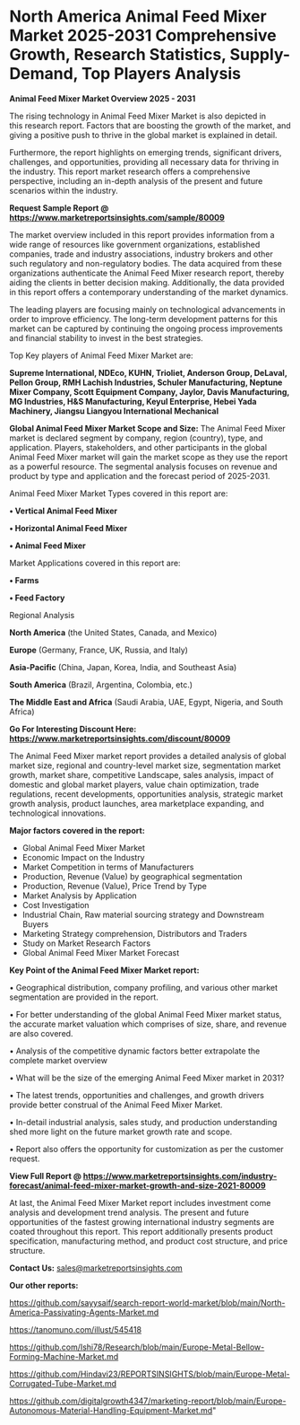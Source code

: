 # North America Animal Feed Mixer Market 2025-2031 Comprehensive Growth, Research Statistics, Supply-Demand,  Top Players Analysis

<Strong> Animal Feed Mixer Market Overview 2025 - 2031</strong>

The rising technology in Animal Feed Mixer Market is also depicted in this research report. Factors that are boosting the growth of the market, and giving a positive push to thrive in the global market is explained in detail.

Furthermore, the report highlights on emerging trends, significant drivers, challenges, and opportunities, providing all necessary data for thriving in the industry. This report market research offers a comprehensive perspective, including an in-depth analysis of the present and future scenarios within the industry.

<strong>Request Sample Report @ <a href=https://www.marketreportsinsights.com/sample/80009>https://www.marketreportsinsights.com/sample/80009</a></strong>

The market overview included in this report provides information from a wide range of resources like government organizations, established companies, trade and industry associations, industry brokers and other such regulatory and non-regulatory bodies. The data acquired from these organizations authenticate the Animal Feed Mixer research report, thereby aiding the clients in better decision making. Additionally, the data provided in this report offers a contemporary understanding of the market dynamics.

The leading players are focusing mainly on technological advancements in order to improve efficiency. The long-term development patterns for this market can be captured by continuing the ongoing process improvements and financial stability to invest in the best strategies.

Top Key players of Animal Feed Mixer Market are:

<strong>Supreme International, NDEco, KUHN, Trioliet, Anderson Group, DeLaval, Pellon Group, RMH Lachish Industries, Schuler Manufacturing, Neptune Mixer Company, Scott Equipment Company, Jaylor, Davis Manufacturing, MG Industries, H&S Manufacturing, Keyul Enterprise, Hebei Yada Machinery, Jiangsu Liangyou International Mechanical</strong>

<strong><b>Global Animal Feed Mixer Market Scope and Size:</b></strong>
The Animal Feed Mixer market is declared segment by company, region (country), type, and application. Players, stakeholders, and other participants in the global Animal Feed Mixer market will gain the market scope as they use the report as a powerful resource. The segmental analysis focuses on revenue and product by type and application and the forecast period of 2025-2031.

Animal Feed Mixer Market Types covered in this report are:

<strong>• Vertical Animal Feed Mixer

• Horizontal Animal Feed Mixer

• Animal Feed Mixer</strong>

Market Applications covered in this report are:

<strong>• Farms

• Feed Factory</strong> 

Regional Analysis

<strong>North America</strong> (the United States, Canada, and Mexico)

<strong>Europe</strong> (Germany, France, UK, Russia, and Italy)

<strong>Asia-Pacific</strong> (China, Japan, Korea, India, and Southeast Asia)

<strong>South America</strong> (Brazil, Argentina, Colombia, etc.)

<strong>The Middle East and Africa</strong> (Saudi Arabia, UAE, Egypt, Nigeria, and South Africa)

<strong>Go For Interesting Discount Here: <a href=https://www.marketreportsinsights.com/discount/80009>https://www.marketreportsinsights.com/discount/80009</a></strong>

The Animal Feed Mixer market report provides a detailed analysis of global market size, regional and country-level market size, segmentation market growth, market share, competitive Landscape, sales analysis, impact of domestic and global market players, value chain optimization, trade regulations, recent developments, opportunities analysis, strategic market growth analysis, product launches, area marketplace expanding, and technological innovations.

<strong><b>Major factors covered in the report:</b></strong>
<ul>
  <li>Global Animal Feed Mixer Market </li>
  <li>Economic Impact on the Industry</li>
  <li>Market Competition in terms of Manufacturers</li>
  <li>Production, Revenue (Value) by geographical segmentation</li>
  <li>Production, Revenue (Value), Price Trend by Type</li>
  <li>Market Analysis by Application</li>
  <li>Cost Investigation</li>
  <li>Industrial Chain, Raw material sourcing strategy and Downstream Buyers</li>
  <li>Marketing Strategy comprehension, Distributors and Traders</li>
  <li>Study on Market Research Factors</li>
  <li>Global Animal Feed Mixer Market Forecast</li>
</ul>

<strong><b>Key Point of the Animal Feed Mixer Market report:</b></strong>

• Geographical distribution, company profiling, and various other market segmentation are provided in the report.

• For better understanding of the global Animal Feed Mixer market status, the accurate market valuation which comprises of size, share, and revenue are also covered.

• Analysis of the competitive dynamic factors better extrapolate the complete market overview

• What will be the size of the emerging Animal Feed Mixer market in 2031?

• The latest trends, opportunities and challenges, and growth drivers provide better construal of the Animal Feed Mixer Market.

• In-detail industrial analysis, sales study, and production understanding shed more light on the future market growth rate and scope.

• Report also offers the opportunity for customization as per the customer request.

<strong><b>View Full Report @ <a href=https://www.marketreportsinsights.com/industry-forecast/animal-feed-mixer-market-growth-and-size-2021-80009>https://www.marketreportsinsights.com/industry-forecast/animal-feed-mixer-market-growth-and-size-2021-80009</a></b></strong>


At last, the Animal Feed Mixer Market report includes investment come analysis and development trend analysis. The present and future opportunities of the fastest growing international industry segments are coated throughout this report. This report additionally presents product specification, manufacturing method, and product cost structure, and price structure.

<strong>Contact Us:</strong>
sales@marketreportsinsights.com

<strong>Our other reports:</strong>

<a href=https://github.com/sayysaif/search-report-world-market/blob/main/North-America-Passivating-Agents-Market.md>https://github.com/sayysaif/search-report-world-market/blob/main/North-America-Passivating-Agents-Market.md</a>

<a href=https://tanomuno.com/illust/545418>https://tanomuno.com/illust/545418</a>

<a href=https://github.com/Ishi78/Research/blob/main/Europe-Metal-Bellow-Forming-Machine-Market.md>https://github.com/Ishi78/Research/blob/main/Europe-Metal-Bellow-Forming-Machine-Market.md</a>

<a href=https://github.com/Hindavi23/REPORTSINSIGHTS/blob/main/Europe-Metal-Corrugated-Tube-Market.md>https://github.com/Hindavi23/REPORTSINSIGHTS/blob/main/Europe-Metal-Corrugated-Tube-Market.md</a>

<a href=https://github.com/digitalgrowth4347/marketing-report/blob/main/Europe-Autonomous-Material-Handling-Equipment-Market.md>https://github.com/digitalgrowth4347/marketing-report/blob/main/Europe-Autonomous-Material-Handling-Equipment-Market.md</a>"
